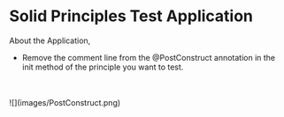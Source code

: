 # Solid Principles Test Application
About the Application, 
- Remove the comment line from the @PostConstruct annotation in the init method of the principle you want to test.
<br/>
<br/>
 ![](images/PostConstruct.png)